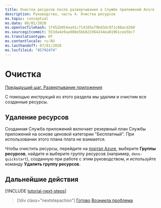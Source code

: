 ```yaml
---
title: Очистка ресурсов после развертывания в Службе приложений Azure
description: Руководство, часть 4. Очистка ресурсов
ms.topic: conceptual
ms.date: 06/01/2020
ms.openlocfilehash: 1f452b054aa41c714105e79bd3dc971c88acd260
ms.sourcegitcommit: 553da4e9aa988e5bb823364244ea81961cee5bc7
ms.translationtype: HT
ms.contentlocale: ru-RU
ms.lasthandoff: 07/01/2020
ms.locfileid: "85792474"
---
```

# <a name="clean-up"></a>Очистка

[Предыдущий шаг. Развертывание приложения](tutorial-visual-studio-code-azure-app-service-deno-03.md)

С помощью инструкций из этого раздела мы удалим и очистим все созданные ресурсы.

## <a name="remove-your-resources"></a>Удаление ресурсов

Созданная Служба приложений включает резервный план Службы приложений на основе ценовой категории "Бесплатный". При использовании этого плана плата не взимается.

Чтобы очистить ресурсы, перейдите на [портал Azure](https://portal.azure.com), выберите **Группы ресурсов**, найдите и выберите группу ресурсов (например, `deno-quickstart`), созданную при работе с этим руководством, и используйте команду **Удалить группу ресурсов**.

## <a name="next-steps"></a>Дальнейшие действия

[!INCLUDE [tutorial-next-steps](includes/tutorial-next-steps.md)]

> [!div class="nextstepaction"]
> [Готово](node-howto-deploy-web-app.md) [Возникла проблема](https://www.research.net/r/PWZWZ52?tutorial=deno-deployment-azureappservice&step=clean-up-resources)
